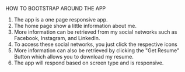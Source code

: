 HOW TO BOOTSTRAP AROUND THE APP

1. The app is a one page responsive app.
2. The home page show a little information about me.
3. More information can be retrieved from my social networks such as Facebook, Instagram, and LinkedIn.
4. To access these social networks, you just click the respective icons
5. More information can also be retrieved by clicking the "Get Resume" Button which allows you to download my resume.
6. The app will respond based on screen type and is responsive.
